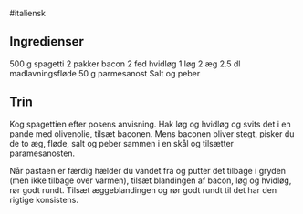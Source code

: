#italiensk 

## Ingredienser
500 g spagetti 
2 pakker bacon
2 fed hvidløg
1 løg 
2 æg 
2.5 dl madlavningsfløde
50 g parmesanost 
Salt og peber

## Trin
Kog spagettien efter posens anvisning.
Hak løg og hvidløg og svits det i en pande med olivenolie, tilsæt baconen. Mens baconen bliver stegt, pisker du de to æg, fløde, salt og peber sammen i en skål og tilsætter paramesanosten. 

Når pastaen er færdig hælder du vandet fra og putter det tilbage i gryden (men ikke tilbage over varmen), tilsæt blandingen af bacon, løg og hvidløg, rør godt rundt. Tilsæt æggeblandingen og rør godt rundt til det har den rigtige konsistens.